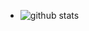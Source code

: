 - ![github stats](https://github-readme-stats.vercel.app/api?username=antonybudianto&show_icons=true)
